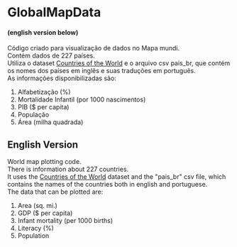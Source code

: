 # GlobalMapData
#### (english version below)

Código criado para visualização de dados no Mapa mundi.<br>
Contém dados de 227 países. <br>
Utiliza o dataset [Countries of the World](https://www.kaggle.com/fernandol/countries-of-the-world?select=countries+of+the+world.csv) e o arquivo csv pais_br, 
que contém os nomes dos países em inglês e suas traduções em português.<br>
As informações disponibilizadas são:
1. Alfabetização (%)
2. Mortalidade Infantil (por 1000 nascimentos)
3. PIB ($ per capita)
4. População
5. Área (milha quadrada)

## English Version
World map plotting code.<br>
There is information about 227 countries.<br>
It uses the [Countries of the World](https://www.kaggle.com/fernandol/countries-of-the-world?select=countries+of+the+world.csv) dataset and the "pais_br" csv file, which 
contains the names of the countries both in english and portuguese.<br>
The data that can be plotted are:
1. Area (sq. mi.)
2. GDP ($ per capita)
3. Infant mortality (per 1000 births)
4. Literacy (%)
5. Population
